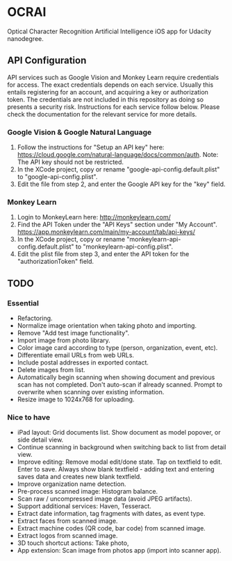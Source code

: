 # OCRAI

Optical Character Recognition Artificial Intelligence iOS app for Udacity nanodegree.

## API Configuration

API services such as Google Vision and Monkey Learn require credentials for access. The exact credentials depends on each service. Usually this entails registering for an account, and acquiring a key or authorization token. The credentials are not included in this repository as doing so presents a security risk. Instructions for each service follow below. Please check the documentation for the relevant service for more details.

### Google Vision & Google Natural Language

1. Follow the instructions for "Setup an API key" here: https://cloud.google.com/natural-language/docs/common/auth.
Note: The API key should not be restricted.
2. In the XCode project, copy or rename "google-api-config.default.plist" to "google-api-config.plist".
3. Edit the file from step 2, and enter the Google API key for the "key" field.

### Monkey Learn

1. Login to MonkeyLearn here: http://monkeylearn.com/
2. Find the API Token under the "API Keys" section under "My Account". https://app.monkeylearn.com/main/my-account/tab/api-keys/
3. In the XCode project, copy or rename "monkeylearn-api-config.default.plist" to "monkeylearn-api-config.plist".
4. Edit the plist file from step 3, and enter the API token for the "authorizationToken" field.

## TODO

### Essential

- Refactoring.
- Normalize image orientation when taking photo and importing.
- Remove "Add test image functionality".
- Import image from photo library.
- Color image card according to type (person, organization, event, etc).
- Differentiate email URLs from web URLs.
- Include postal addresses in exported contact.
- Delete images from list.
- Automatically begin scanning when showing document and previous scan has not completed. Don't auto-scan if already scanned. Prompt to overwrite when scanning over existing information.
- Resize image to 1024x768 for uploading.

### Nice to have

- iPad layout: Grid documents list. Show document as model popover, or side detail view.
- Continue scanning in background when switching back to list from detail view.
- Improve editing: Remove modal edit/done state. Tap on textfield to edit. Enter to save. Always show blank textfield - adding text and entering saves data and creates new blank textfield.
- Improve organization name detection.
- Pre-process scanned image: Histogram balance.
- Scan raw / uncompressed image data (avoid JPEG artifacts).
- Support additional services: Haven, Tesseract.
- Extract date information, tag fragments with dates, as event type.
- Extract faces from scanned image.
- Extract machine codes (QR code, bar code) from scanned image.
- Extract logos from scanned image.
- 3D touch shortcut actions: Take photo,
- App extension: Scan image from photos app (import into scanner app).
